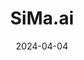 ---  
layout: startup_page  
title: "SiMa.ai"  
id: "sima.ai"  
permalink: "/simaaisima.ai04042024/"  
website: "https://sima.ai/"  
funding_round: ""  
funding_amount: "$70M"  
investors: "Maverick Capital, Point72, Jericho, Amplify Partners, Dell Technologies Capital, Lip-Bu Tan"  
about: "SiMa.ai develops software-centric, embedded edge machine learning system-on-chip (MLSoC) solutions. Their MLSoCs are designed to handle various AI/ML tasks, from computer vision to multimodal generative AI, offering high performance and energy efficiency. The company aims to provide a single platform for all edge AI needs, simplifying development and deployment for its customers."  
markets: "AI, Machine Learning, Semiconductors, Embedded Systems, Software"  
hq: "San Jose, California, United States"  
founded_year: "2018"  
linkedin: "https://www.linkedin.com/company/sima-ai"  
twitter: "https://www.twitter.com/SiMa_Inc"  
instagram: ""  
facebook: ""  
crunchbase: "https://www.crunchbase.com/organization/sima-ai"  
pitchbook: ""  

date_display: "04-Apr-2024"  
date: "2024-04-04"

# SEO Optimization  
meta_title: "SiMa.ai -  Funding ($70M)"  
meta_description: "SiMa.ai, SiMa.ai develops software-centric, embedded edge machine learning system-on-chip (MLSoC) solutions. Their MLSoCs are designed to handle various AI/ML ..."  
meta_keywords: "SiMa.ai, AI, Machine Learning, Semiconductors, Embedded Systems, Software,  funding"  
canonical_url: "https://startup.projectstartups.com/simaaisima.ai04042024/"  
---